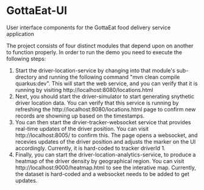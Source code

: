 # GottaEat-UI
User interface components for the GottaEat food delivery service application

The project consists of four distinct modules that depend upon on another to function properly. In order to run the demo you need to execute the following steps:

1. Start the driver-location-service by changing into that module's sub-drectory and running the following command "mvn clean compile quarkus:dev". This will start the web service, and you can verify that it is running by visiting http://localhost:8080/locations.html 
2. Next, you should start the driver-simulator to start generating snythetic driver location data. You can verify that this service is running by refreshing the http://localhost:8080/locations.html page to confirm new records are showning up based on the timestamps.
3. You can then start the drvier-tracker-websocket service that provides real-time updates of the driver position. You can visit http://localhost:8005/ to confirm this. The page opens a websocket, and recevies updates of the driver position and adjusts the marker on the UI accordingly. Currently, it is hard-coded to tracker driverId 1.
4. Finally, you can start the driver-location-analytics-service, to produce a heatmap of the driver density by geographical region. You can visit http://localhost:9000/heatmap.html to see the interative map. Currently, the dataset is hard-coded and a websocket needs to be added to get updates.


